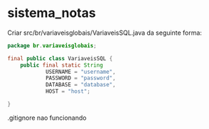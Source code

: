 # sistema_notas

Criar src/br/variaveisglobais/VariaveisSQL.java da seguinte forma:

```java
package br.variaveisglobais;

final public class VariaveisSQL {
    public final static String
            USERNAME = "username",
            PASSWORD = "password",
            DATABASE = "database",
            HOST = "host";

}
```

.gitignore nao funcionando
